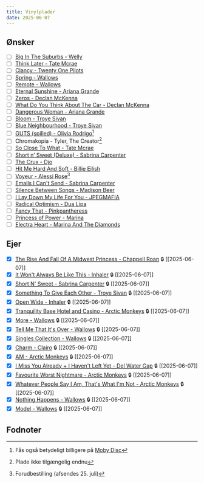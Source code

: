 ```yaml
---
title: Vinylplader
date: 2025-06-07
---
```

## Ønsker
- [ ] [Big In The Suburbs - Welly](https://worldwidewelly.com/products/big-in-the-suburbs-black-vinyl-lp)
- [ ] [Think Later - Tate Mcrae](https://vinylpladen.dk/vinyl/tate-mcrae/think-later-LP)
- [ ] [Clancy - Twenty One Pilots](https://vinylpladen.dk/vinyl/twenty-one-pilots/clancy-LP)
- [ ] [Spring - Wallows](https://vinylpladen.dk/vinyl/wallows/spring-LP)
- [ ] [Remote - Wallows](https://vinylpladen.dk/vinyl/wallows/remote-LP)
- [ ] [Eternal Sunshine - Ariana Grande](https://vinylpladen.dk/vinyl/ariana-grande/eternal-sunshine-LP)
- [ ] [Zeros - Declan McKenna](https://vinylpladen.dk/vinyl/declan-mckenna/zeros-LP)
- [ ] [What Do You Think About The Car - Declan McKenna](https://imusic.dk/music/0889854119218/declan-mckenna-2017-what-do-you-think-about-the-car-lp)
- [ ] [Dangerous Woman - Ariana Grande](https://vinylpladen.dk/vinyl/ariana-grande/dangerous-woman-LP)
- [ ] [Bloom - Troye Sivan](https://vinylpladen.dk/vinyl/troye-sivan/bloom-LP)
- [ ] [Blue Neighbourhood - Troye Sivan](https://vinylpladen.dk/vinyl/troye-sivan/blue-neighbourhood-LP)
- [ ] [GUTS (spilled) - Olivia Rodrigo](https://vinylpladen.dk/vinyl/olivia-rodrigo/guts-LP-2)[^1]
- [ ] Chromakopia - Tyler, The Creator[^2]
- [ ] [So Close To What - Tate Mcrae](https://vinylpladen.dk/vinyl/tate-mcrae/so-close-to-what-LP)
- [ ] [Short n’ Sweet (Deluxe) - Sabrina Carpenter](https://vinylpladen.dk/vinyl/sabrina-carpenter/short-n-sweet-LP-2)
- [ ] [The Crux - Djo](https://vinylpladen.dk/vinyl/djo/the-crux-LP)
- [ ] [Hit Me Hard And Soft - Billie Eilish](https://vinylpladen.dk/vinyl/billie-eilish/hit-me-hard-and-soft-LP)
- [ ] [Voyeur - Alessi Rose](https://shop.alessirosemusic.com/products/voyeur-opaque-pink-vinyl-store-exclusive)[^3]
- [ ] [Emails I Can't Send - Sabrina Carpenter](https://vinylpladen.dk/vinyl/sabrina-carpenter/emails-i-cant-send-LP)
- [ ] [Silence Between Songs - Madison Beer](https://vinylpladen.dk/vinyl/madison-beer/silence-between-songs-LP)
- [ ] [I Lay Down My Life For You - JPEGMAFIA](https://vinylpladen.dk/vinyl/jpegmafia/i-lay-down-my-life-for-you-LP)
- [ ] [Radical Optimism - Dua Lipa](https://vinylpladen.dk/vinyl/dua-lipa/radical-optimism-LP)
- [ ] [Fancy That - Pinkpantheress](https://vinylpladen.dk/vinyl/pinkpantheress/fancy-that-LP)
- [ ] [Princess of Power - Marina](https://vinylpladen.dk/vinyl/marina/princess-of-power-LP)
- [ ] [Electra Heart - Marina And The Diamonds](https://vinylpladen.dk/vinyl/marina-and-the-diamonds/electra-heart-LP)

## Ejer

- [x] [The Rise And Fall Of A Midwest Princess - Chappell Roan](https://vinylpladen.dk/vinyl/chappell-roan/the-rise-and-fall-of-a-midwest-princess-LP) 🔒 [[2025-06-07]]
- [x] [It Won't Always Be Like This - Inhaler](https://vinylpladen.dk/vinyl/inhaler/it-wont-always-be-like-this-LP) 🔒 [[2025-06-07]]
- [x] [Short N' Sweet - Sabrina Carpenter](https://vinylpladen.dk/vinyl/sabrina-carpenter/short-n-sweet-LP) 🔒 [[2025-06-07]]
- [x] [Something To Give Each Other - Troye Sivan](https://vinylpladen.dk/vinyl/troye-sivan/something-to-give-each-other-LP) 🔒 [[2025-06-07]]
- [x] [Open Wide - Inhaler](https://vinylpladen.dk/vinyl/inhaler/open-wide-LP-1) 🔒 [[2025-06-07]]
- [x] [Tranquility Base Hotel and Casino - Arctic Monkeys](https://vinylpladen.dk/vinyl/arctic-monkeys/tranquility-base-hotel-casino-LP) 🔒 [[2025-06-07]]
- [x] [More - Wallows](https://vinylpladen.dk/vinyl/wallows/more-LP) 🔒 [[2025-06-07]]
- [x] [Tell Me That It's Over - Wallows](https://vinylpladen.dk/vinyl/wallows/tell-me-that-its-over-LP) 🔒 [[2025-06-07]]
- [x] [Singles Collection - Wallows](https://vinylpladen.dk/vinyl/wallows/singles-collection-2017-2020-LP)  🔒 [[2025-06-07]]
- [x] [Charm - Clairo](https://vinylpladen.dk/vinyl/clairo/charm-LP) 🔒 [[2025-06-07]]
- [x] [AM - Arctic Monkeys](https://vinylpladen.dk/vinyl/arctic-monkeys/am-LP) 🔒 [[2025-06-07]]
- [x] [I Miss You Already + I Haven't Left Yet - Del Water Gap](https://vinylpladen.dk/vinyl/del-water-gap/n-a-LP) 🔒 [[2025-06-07]]
- [x] [Favourite Worst Nightmare - Arctic Monkeys](https://vinylpladen.dk/vinyl/arctic-monkeys/favourite-worst-nightmare-LP) 🔒 [[2025-06-07]]
- [x] [Whatever People Say I Am, That's What I'm Not - Arctic Monkeys](https://vinylpladen.dk/vinyl/arctic-monkeys/whatever-people-say-i-am-thats-what-im-not-LP) 🔒 [[2025-06-07]]
- [x] [Nothing Happens - Wallows](https://vinylpladen.dk/vinyl/wallows/nothing-happens-LP) 🔒 [[2025-06-07]]
- [x] [Model - Wallows](https://vinylpladen.dk/vinyl/wallows/model-LP) 🔒 [[2025-06-07]]

## Fodnoter
[^1]: Fås også betydeligt billigere på [Moby Disc](http://moby-disc.dk/guts-spilled-2lp-splatter-vinyl.html)
[^2]: Plade ikke tilgængelig endnu
[^3]: Forudbestilling (afsendes 25. juli)
